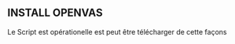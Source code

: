 <h2>INSTALL OPENVAS</h2>
Le Script est opérationelle est peut être télécharger de cette façons
    
